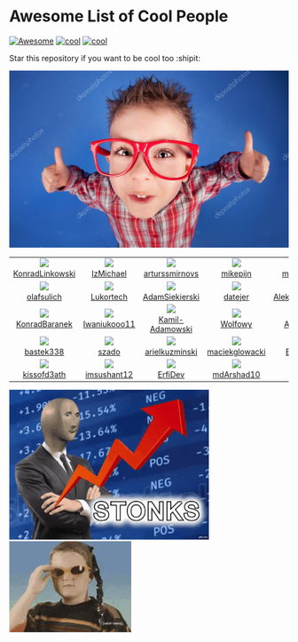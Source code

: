 # Awesome List of Cool People
[![Awesome](https://cdn.rawgit.com/sindresorhus/awesome/d7305f38d29fed78fa85652e3a63e154dd8e8829/media/badge.svg)](https://github.com/sindresorhus/awesome)
[![cool](https://img.shields.io/badge/be-cool-purple.svg)](https://shields.io/)
[![cool](https://img.shields.io/badge/sample-text-green.svg)](https://shields.io/)


Star this repository if you want to be cool too :shipit:


![image](img/cool2.png)

<!--START_SECTION:cool-people-->
<table><tr>
  <td align="center">
    <a href="https://github.com/KonradLinkowski">
      <img src="https://avatars.githubusercontent.com/u/26126510?v=4" />
      <br />
      KonradLinkowski
    </a> 
  </td>

  <td align="center">
    <a href="https://github.com/IzMichael">
      <img src="https://avatars.githubusercontent.com/u/57115702?v=4" />
      <br />
      IzMichael
    </a> 
  </td>

  <td align="center">
    <a href="https://github.com/arturssmirnovs">
      <img src="https://avatars.githubusercontent.com/u/7140344?v=4" />
      <br />
      arturssmirnovs
    </a> 
  </td>

  <td align="center">
    <a href="https://github.com/mikepijn">
      <img src="https://avatars.githubusercontent.com/u/22960489?v=4" />
      <br />
      mikepijn
    </a> 
  </td>

  <td align="center">
    <a href="https://github.com/michal-wajrak">
      <img src="https://avatars.githubusercontent.com/u/41954395?v=4" />
      <br />
      michal-wajrak
    </a> 
  </td>

  <td align="center">
    <a href="https://github.com/woznyjakub">
      <img src="https://avatars.githubusercontent.com/u/39833445?v=4" />
      <br />
      woznyjakub
    </a> 
  </td></tr>
<tr>
  <td align="center">
    <a href="https://github.com/olafsulich">
      <img src="https://avatars.githubusercontent.com/u/46969484?v=4" />
      <br />
      olafsulich
    </a> 
  </td>

  <td align="center">
    <a href="https://github.com/Lukortech">
      <img src="https://avatars.githubusercontent.com/u/26508593?v=4" />
      <br />
      Lukortech
    </a> 
  </td>

  <td align="center">
    <a href="https://github.com/AdamSiekierski">
      <img src="https://avatars.githubusercontent.com/u/24841038?v=4" />
      <br />
      AdamSiekierski
    </a> 
  </td>

  <td align="center">
    <a href="https://github.com/datejer">
      <img src="https://avatars.githubusercontent.com/u/35652893?v=4" />
      <br />
      datejer
    </a> 
  </td>

  <td align="center">
    <a href="https://github.com/AleksanderSkubala">
      <img src="https://avatars.githubusercontent.com/u/35501014?v=4" />
      <br />
      AleksanderSkubala
    </a> 
  </td>

  <td align="center">
    <a href="https://github.com/Celkowy">
      <img src="https://avatars.githubusercontent.com/u/28812904?v=4" />
      <br />
      Celkowy
    </a> 
  </td></tr>
<tr>
  <td align="center">
    <a href="https://github.com/KonradBaranek">
      <img src="https://avatars.githubusercontent.com/u/28057848?v=4" />
      <br />
      KonradBaranek
    </a> 
  </td>

  <td align="center">
    <a href="https://github.com/Iwaniukooo11">
      <img src="https://avatars.githubusercontent.com/u/45974414?v=4" />
      <br />
      Iwaniukooo11
    </a> 
  </td>

  <td align="center">
    <a href="https://github.com/Kamil-Adamowski">
      <img src="https://avatars.githubusercontent.com/u/43523913?v=4" />
      <br />
      Kamil-Adamowski
    </a> 
  </td>

  <td align="center">
    <a href="https://github.com/Wolfowy">
      <img src="https://avatars.githubusercontent.com/u/38795498?v=4" />
      <br />
      Wolfowy
    </a> 
  </td>

  <td align="center">
    <a href="https://github.com/ABialoskorski">
      <img src="https://avatars.githubusercontent.com/u/40116220?v=4" />
      <br />
      ABialoskorski
    </a> 
  </td>

  <td align="center">
    <a href="https://github.com/zaxanq">
      <img src="https://avatars.githubusercontent.com/u/20804409?v=4" />
      <br />
      zaxanq
    </a> 
  </td></tr>
<tr>
  <td align="center">
    <a href="https://github.com/bastek338">
      <img src="https://avatars.githubusercontent.com/u/36669224?v=4" />
      <br />
      bastek338
    </a> 
  </td>

  <td align="center">
    <a href="https://github.com/szado">
      <img src="https://avatars.githubusercontent.com/u/20907536?v=4" />
      <br />
      szado
    </a> 
  </td>

  <td align="center">
    <a href="https://github.com/arielkuzminski">
      <img src="https://avatars.githubusercontent.com/u/20773060?v=4" />
      <br />
      arielkuzminski
    </a> 
  </td>

  <td align="center">
    <a href="https://github.com/maciekglowacki">
      <img src="https://avatars.githubusercontent.com/u/29459845?v=4" />
      <br />
      maciekglowacki
    </a> 
  </td>

  <td align="center">
    <a href="https://github.com/EnzoVallejos">
      <img src="https://avatars.githubusercontent.com/u/45172106?v=4" />
      <br />
      EnzoVallejos
    </a> 
  </td>

  <td align="center">
    <a href="https://github.com/DenverCoder1">
      <img src="https://avatars.githubusercontent.com/u/20955511?v=4" />
      <br />
      DenverCoder1
    </a> 
  </td></tr>
<tr>
  <td align="center">
    <a href="https://github.com/kissofd3ath">
      <img src="https://avatars.githubusercontent.com/u/24976000?v=4" />
      <br />
      kissofd3ath
    </a> 
  </td>

  <td align="center">
    <a href="https://github.com/imsushant12">
      <img src="https://avatars.githubusercontent.com/u/68695162?v=4" />
      <br />
      imsushant12
    </a> 
  </td>

  <td align="center">
    <a href="https://github.com/ErfiDev">
      <img src="https://avatars.githubusercontent.com/u/73667127?v=4" />
      <br />
      ErfiDev
    </a> 
  </td>

  <td align="center">
    <a href="https://github.com/mdArshad10">
      <img src="https://avatars.githubusercontent.com/u/77781954?v=4" />
      <br />
      mdArshad10
    </a> 
  </td></tr></table>
<!--END_SECTION:cool-people-->

![](./img/stonks.gif)
![](./img/cool.gif)
